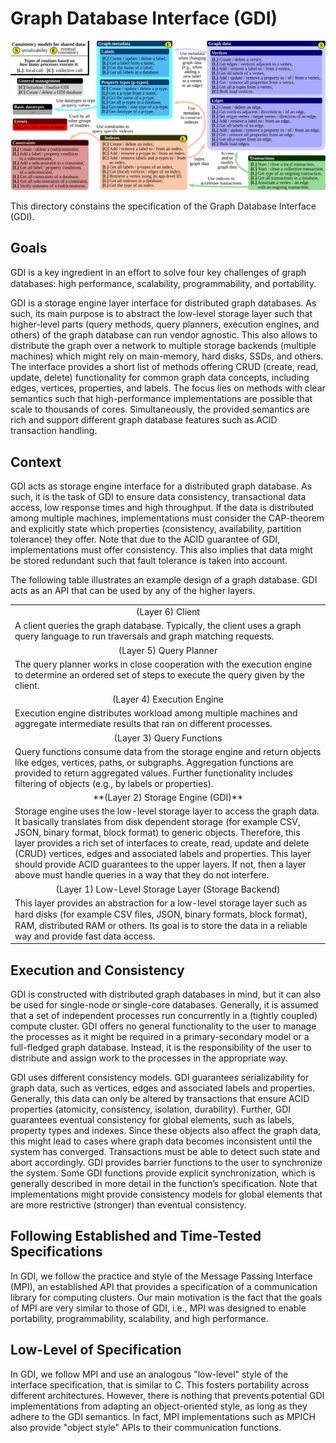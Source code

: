 # Graph Database Interface (GDI)

<p align="center">
  <img src="../paper/pics/gdi-dets_details.svg">
</p>

This directory constains the specification of the Graph Database Interface
(GDI).

## Goals

GDI is a key ingredient in an eﬀort to solve four key challenges of graph
databases: high performance, scalability, programmability, and portability.

GDI is a storage engine layer interface for distributed graph databases. As
such, its main purpose is to abstract the low-level storage layer such that
higher-level parts (query methods, query planners, execution engines, and
others) of the graph database can run vendor agnostic. This also allows to
distribute the graph over a network to multiple storage backends (multiple
machines) which might rely on main-memory, hard disks, SSDs, and others. The
interface provides a short list of methods offering CRUD (create, read, update,
delete) functionality for common graph data concepts, including edges, vertices,
properties, and labels. The focus lies on methods with clear semantics such that
high-performance implementations are possible that scale to thousands of cores.
Simultaneously, the provided semantics are rich and support different graph
database features such as ACID transaction handling.

## Context

GDI acts as storage engine interface for a distributed graph database. As such,
it is the task of GDI to ensure data consistency, transactional data access, low
response times and high throughput. If the data is distributed among multiple
machines, implementations must consider the CAP-theorem and explicitly state
which properties (consistency, availability, partition tolerance) they offer.
Note that due to the ACID guarantee of GDI, implementations must offer
consistency. This also implies that data might be stored redundant such that
fault tolerance is taken into account.

The following table illustrates an example design of a graph database. GDI acts
as an API that can be used by any of the higher layers.

<table>
<tbody>
<tr>
<td align="center">(Layer 6) Client</td>
</tr>
<tr>
<td>A client queries the graph database. Typically, the client uses a graph query language to run traversals and graph matching requests.</td>
</tr>
<tr>
<td align="center">(Layer 5) Query Planner</td>
</tr>
<tr>
<td>The query planner works in close cooperation with the execution engine to determine an ordered set of steps to execute the query given by the client.</td>
</tr>
<tr>
<td align="center">(Layer 4) Execution Engine</td>
</tr>
<tr>
<td>Execution engine distributes workload among multiple machines and aggregate intermediate results that ran on different processes.</td>
</tr>
<tr>
<td align="center">(Layer 3) Query Functions</td>
</tr>
<tr>
<td>Query functions consume data from the storage engine and return objects like edges, vertices, paths, or subgraphs. Aggregation functions are provided to return aggregated values. Further functionality includes filtering of objects (e.g., by labels or properties).</td>
</tr>
<tr>
<td align="center">**(Layer 2) Storage Engine (GDI)**</td>
<tr>
<td>Storage engine uses the low-level storage layer to access the graph data. It basically translates from disk dependent storage (for example CSV, JSON, binary format, block format) to generic objects. Therefore, this layer provides a rich set of interfaces to create, read, update and delete (CRUD) vertices, edges and associated labels and properties. This layer should provide ACID guarantees to the upper layers. If not, then a layer above must handle queries in a way that they do not interfere.</td>
</tr>
<tr>
<td align="center">(Layer 1) Low-Level Storage Layer (Storage Backend)</td>
</tr>
<tr>
<td>This layer provides an abstraction for a low-level storage layer such as hard disks (for example CSV ﬁles, JSON, binary formats, block format), RAM, distributed RAM or others. Its goal is to store the data in a reliable way and provide fast data access.</td>
</tr>
</tbody>
</table>

## Execution and Consistency

GDI is constructed with distributed graph databases in mind, but it can also be
used for single-node or single-core databases. Generally, it is assumed that a
set of independent processes run concurrently in a (tightly coupled) compute
cluster. GDI offers no general functionality to the user to manage the processes
as it might be required in a primary-secondary model or a full-fledged graph
database. Instead, it is the responsibility of the user to distribute and assign
work to the processes in the appropriate way.

GDI uses different consistency models. GDI guarantees serializability for graph
data, such as vertices, edges and associated labels and properties. Generally,
this data can only be altered by transactions that ensure ACID properties
(atomicity, consistency, isolation, durability). Further, GDI guarantees
eventual consistency for global elements, such as labels, property types and
indexes. Since these objects also affect the graph data, this might lead to
cases where graph data becomes inconsistent until the system has converged.
Transactions must be able to detect such state and abort accordingly. GDI
provides barrier functions to the user to synchronize the system. Some GDI
functions provide explicit synchronization, which is generally described in more
detail in the function’s specification. Note that implementations might provide
consistency models for global elements that are more restrictive (stronger) than
eventual consistency.

## Following Established and Time-Tested Specifications

In GDI, we follow the practice and style of the Message Passing Interface (MPI),
an established API that provides a specification of a communication library for
computing clusters. Our main motivation is the fact that the goals of MPI are
very similar to those of GDI, i.e., MPI was designed to enable portability,
programmability, scalability, and high performance.

## Low-Level of Specification

In GDI, we follow MPI and use an analogous "low-level" style of the interface
specification, that is similar to C. This fosters portability across different
architectures. However, there is nothing that prevents potential GDI
implementations from adapting an object-oriented style, as long as they adhere
to the GDI semantics. In fact, MPI implementations such as MPICH also provide
"object style" APIs to their communication functions.
